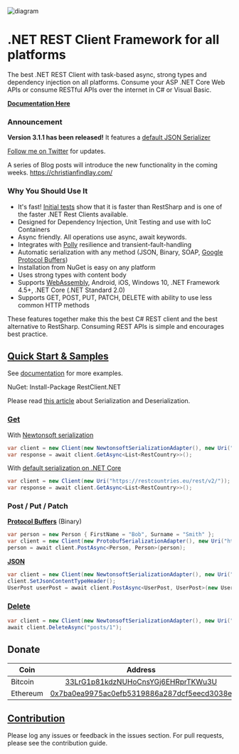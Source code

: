 ![diagram](https://github.com/MelbourneDeveloper/Restclient.Net/blob/master/Images/Rendered/Logo.jpg) 

# .NET REST Client Framework for all platforms #

The best .NET REST Client with task-based async, strong types and dependency injection on all platforms. Consume your ASP .NET Core Web APIs or consume RESTful APIs over the internet in C# or Visual Basic.

**[Documentation Here](https://github.com/MelbourneDeveloper/RestClient.Net/wiki)**

### Announcement ###

**Version 3.1.1 has been released!**
It features a [default JSON Serializer](https://github.com/MelbourneDeveloper/RestClient.Net/wiki/Serialization-and-Deserialization-With-ISerializationAdapter#default-json-serialization-adapter)

[Follow me on Twitter](https://twitter.com/cfdevelop) for updates.

A series of Blog posts will introduce the new functionality in the coming weeks. https://christianfindlay.com/

### Why You Should Use It ###

* It's fast! [Initial tests](https://codereview.stackexchange.com/questions/235804/c-rest-client-benchmarking) show that it is faster than RestSharp and is one of the faster .NET Rest Clients available.
* Designed for Dependency Injection, Unit Testing and use with IoC Containers
* Async friendly. All operations use async, await keywords.
* Integrates with [Polly](https://github.com/MelbourneDeveloper/RestClient.Net/wiki/Integration-With-Polly) resilience and transient-fault-handling
* Automatic serialization with any method (JSON, Binary, SOAP, [Google Protocol Buffers](https://developers.google.com/protocol-buffers))
* Installation from NuGet is easy on any platform
* Uses strong types with content body
* Supports [WebAssembly](https://github.com/MelbourneDeveloper/RestClient.Net/wiki/Web-Assembly-Support), Android, iOS, Windows 10, .NET Framework 4.5+, .NET Core (.NET Standard 2.0)
* Supports GET, POST, PUT, PATCH, DELETE with ability to use less common HTTP methods

These features together make this the best C# REST client and the best alternative to RestSharp. Consuming REST APIs is simple and encourages best practice.

## [Quick Start & Samples](https://github.com/MelbourneDeveloper/RestClient.Net/wiki/Quick-Start-&-Samples)

See [documentation](https://github.com/MelbourneDeveloper/RestClient.Net/wiki/Quick-Start-&-Samples) for more examples.

NuGet: Install-Package RestClient.NET

Please read [this article](https://github.com/MelbourneDeveloper/RestClient.Net/wiki/Serialization-and-Deserialization-(ISerializationAdapter)#newtonsoft) about Serialization and Deserialization.

### [Get](https://github.com/MelbourneDeveloper/RestClient.Net/blob/13c95c615400d39523c02e803b46a564ff4c91db/RestClient.Net.UnitTests/UnitTests.cs#L81)

With [Newtonsoft serialization](https://github.com/MelbourneDeveloper/RestClient.Net/wiki/Serialization-and-Deserialization-With-ISerializationAdapter#newtonsoft)

```cs
var client = new Client(new NewtonsoftSerializationAdapter(), new Uri("https://restcountries.eu/rest/v2/"));
var response = await client.GetAsync<List<RestCountry>>();
```

With [default serialization on .NET Core](https://github.com/MelbourneDeveloper/RestClient.Net/wiki/Serialization-and-Deserialization-With-ISerializationAdapter#default-json-serialization-adapter)
```cs
var client = new Client(new Uri("https://restcountries.eu/rest/v2/"));
var response = await client.GetAsync<List<RestCountry>>();
```

### Post / Put / Patch

[**Protocol Buffers**](https://github.com/MelbourneDeveloper/RestClient.Net/blob/80d19ebc599027e2c68acb06a4e1f853683c3517/RestClient.Net.Samples/RestClient.Net.CoreSample/Program.cs#L25) (Binary)
```cs
var person = new Person { FirstName = "Bob", Surname = "Smith" };
var client = new Client(new ProtobufSerializationAdapter(), new Uri("http://localhost:42908/person"));
person = await client.PostAsync<Person, Person>(person);
```

[**JSON**](https://github.com/MelbourneDeveloper/RestClient.Net/blob/236a454232455aa3dc0cea230e991329288c153d/RestClient.Net.Samples/RestClient.NET.Samples/MainPage.xaml.cs#L233)
```cs
var client = new Client(new NewtonsoftSerializationAdapter(), new Uri("https://jsonplaceholder.typicode.com"));
client.SetJsonContentTypeHeader();
UserPost userPost = await client.PostAsync<UserPost, UserPost>(new UserPost { title = "Title" }, "/posts");
```

### [Delete](https://github.com/MelbourneDeveloper/RestClient.Net/blob/f7f4f88b90c6b0014530891d094d958193776a52/RestClient.Net.UnitTests/UnitTests.cs#L94)
```cs
var client = new Client(new NewtonsoftSerializationAdapter(), new Uri("https://jsonplaceholder.typicode.com"));
await client.DeleteAsync("posts/1");
```

## Donate

| Coin           | Address |
| -------------  |:-------------:|
| Bitcoin        | [33LrG1p81kdzNUHoCnsYGj6EHRprTKWu3U](https://www.blockchain.com/btc/address/33LrG1p81kdzNUHoCnsYGj6EHRprTKWu3U) |
| Ethereum       | [0x7ba0ea9975ac0efb5319886a287dcf5eecd3038e](https://etherdonation.com/d?to=0x7ba0ea9975ac0efb5319886a287dcf5eecd3038e) |

## [Contribution](https://github.com/MelbourneDeveloper/RestClient.Net/blob/master/CONTRIBUTING.md)

Please log any issues or feedback in the issues section. For pull requests, please see the contribution guide.
